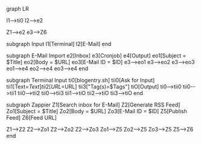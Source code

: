 graph LR


I1-->ti0
I2-->e2

Z1-->e2
e3-->Z6

subgraph Input
  I1[Terminal]
  I2[E-Mail]
end

subgraph E-Mail Import
  e2[Inbox]
  e3[Cronjob]
  e4[Output]
  eo1[Subject = $Title]
  eo2[Body = $URL]
  eo3[E-Mail ID = $ID]
  e3-->eo1
  e3-->eo2
  e3-->eo3
  eo1-->e4
  eo2-->e4
  eo3-->e4
end

subgraph Terminal Input
  ti0[blogentry.sh]
  tii0[Ask for Input]
  tii1[Text=$Text]
  tii2[URL=$URL]
  tii3["Tag(s)=$Tags"]
  tiO[Output]
  ti0-->tii0
  tii0-->tii1
  tii0-->tii2
  tii0-->tii3
  tii1-->tiO
  tii2-->tiO
  tii3-->tiO
end

subgraph Zappier
  Z1[Search inbox for E-Mail]
  Z2[Generate RSS Feed]
  Zo1[Subject = $Title]
  Zo2[Body = $URL]
  Zo3[E-Mail ID = $ID]
  Z5[Publish Feed]
  Z6[Feed URL]

  Z1-->Z2
  Z2-->Zo1
  Z2-->Zo2
  Z2-->Zo3
  Zo1-->Z5
  Zo2-->Z5
  Zo3-->Z5
  Z5-->Z6
end
